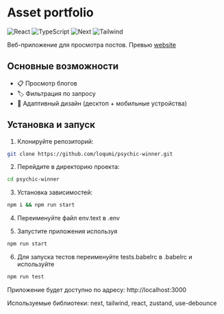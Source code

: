# Asset portfolio

![React](https://img.shields.io/badge/React-19.0.0-blue)
![TypeScript](https://img.shields.io/badge/TypeScript-4.9.5-blue)
![Next](https://img.shields.io/badge/Next-15.2.3-black)
![Tailwind](https://img.shields.io/badge/Tailwind-4-blue)

Веб-приложение для просмотра постов.
Превью [website](https://blogs-next-app.web.app/)

## Основные возможности

- 📋 Просмотр блогов
- 🏷️ Фильтрация по запросу
- 📱 Адаптивный дизайн (десктоп + мобильные устройства)

## Установка и запуск

1. Клонируйте репозиторий:
```bash
git clone https://github.com/loqumi/psychic-winner.git
```
2. Перейдите в директорию проекта:
```bash
cd psychic-winner
```

3. Установка зависимостей:
```bash
npm i && npm run start
```

4. Переименуйте файл env.text в .env

5. Запустите приложения используя 
```bash
npm run start
```

6. Для запуска тестов переименуйте tests.babelrc в .babelrc и используйте
```bash
npm run test
```
Приложение будет доступно по адресу: http://localhost:3000

Используемые библиотеки: next, tailwind, react, zustand, use-debounce
